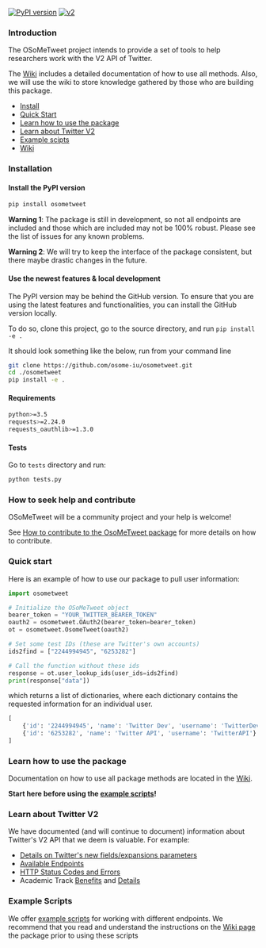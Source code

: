 [![PyPI version](https://badge.fury.io/py/osometweet.svg)](https://badge.fury.io/py/osometweet)
[![v2](https://img.shields.io/endpoint?url=https%3A%2F%2Ftwbadges.glitch.me%2Fbadges%2Fv2)](https://developer.twitter.com/en/docs/twitter-api)

### Introduction

The OSoMeTweet project intends to provide a set of tools to help researchers work with the V2 API of Twitter.

The [Wiki](https://github.com/osome-iu/osometweet/wiki) includes a detailed documentation of how to use all methods. Also, we will use the wiki to store knowledge gathered by those who are building this package.

- [Install](#installation)
- [Quick Start](#quick-start)
- [Learn how to use the package](#learn-how-to-use-the-package)
- [Learn about Twitter V2](#learn-about-twitter-v2) 
- [Example scipts](#example-scripts) 
- [Wiki](https://github.com/osome-iu/osometweet/wiki)

### Installation
#### Install the PyPI version
```bash
pip install osometweet
```

**Warning 1**: The package is still in development, so not all endpoints are included and those which are included may not be 100% robust. Please see the list of issues for any known problems. 

**Warning 2**: We will try to keep the interface of the package consistent, but there maybe drastic changes in the future.

#### Use the newest features & local development

The PyPI version may be behind the GitHub version.
To ensure that you are using the latest features and functionalities, you can install the GitHub version locally.

To do so, clone this project, go to the source directory, and run `pip install -e .` 

It should look something like the below, run from your command line

```bash
git clone https://github.com/osome-iu/osometweet.git
cd ./osometweet
pip install -e .
```

#### Requirements

```bash
python>=3.5
requests>=2.24.0
requests_oauthlib>=1.3.0
```

#### Tests

Go to `tests` directory and run:

```bash
python tests.py
```

### How to seek help and contribute

OSoMeTweet will be a community project and your help is welcome!

See [How to contribute to the OsoMeTweet package](https://github.com/osome-iu/osometweet/blob/master/CONTRIBUTING.md) for more details on how to contribute.

### Quick start

Here is an example of how to use our package to pull user information: 
```python
import osometweet

# Initialize the OSoMeTweet object
bearer_token = "YOUR_TWITTER_BEARER_TOKEN"
oauth2 = osometweet.OAuth2(bearer_token=bearer_token)
ot = osometweet.OsomeTweet(oauth2)

# Set some test IDs (these are Twitter's own accounts)
ids2find = ["2244994945", "6253282"]

# Call the function without these ids
response = ot.user_lookup_ids(user_ids=ids2find)
print(response["data"])
```
which returns a list of dictionaries, where each dictionary contains the requested information for an individual user.
```python
[
    {'id': '2244994945', 'name': 'Twitter Dev', 'username': 'TwitterDev'},
    {'id': '6253282', 'name': 'Twitter API', 'username': 'TwitterAPI'}
]
```

### Learn how to use the package
Documentation on how to use all package methods are located in the [Wiki](https://github.com/osome-iu/osometweet/wiki). 

**Start here before using the [example scripts](#examples)!**

### Learn about Twitter V2
We have documented (and will continue to document) information about Twitter's V2 API that we deem is valuable. For example:
* [Details on Twitter's new fields/expansions parameters](https://github.com/osome-iu/osometweet/wiki/Info:-Available-Fields-and-Expansions)
* [Available Endpoints](https://github.com/osome-iu/osometweet/wiki/Info:-Available-Twitter-API-V2-Endpoints)
* [HTTP Status Codes and Errors](https://github.com/osome-iu/osometweet/wiki/Info:-HTTP-Status-Codes-and-Errors)
* Academic Track [Benefits](https://github.com/osome-iu/osometweet/wiki/Info:-Academic-Track-Benefits) and [Details](https://github.com/osome-iu/osometweet/wiki/Info:-Academic-Track-Details)

### Example Scripts
We offer [example scripts](examples) for working with different endpoints. We recommend that you read and understand the instructions on the [Wiki page](https://github.com/osome-iu/osometweet/wiki) the package prior to using these scripts

